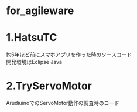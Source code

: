 # for_agileware
# 1.HatsuTC
約6年ほど前にスマホアプリを作った時のソースコード  
開発環境はEclipse Java
# 2.TryServoMotor
ArudiuinoでのServoMotor動作の調査時のコード  
